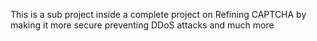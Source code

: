 This is a sub project inside a complete project on Refining CAPTCHA by making it more secure preventing DDoS attacks and much more
